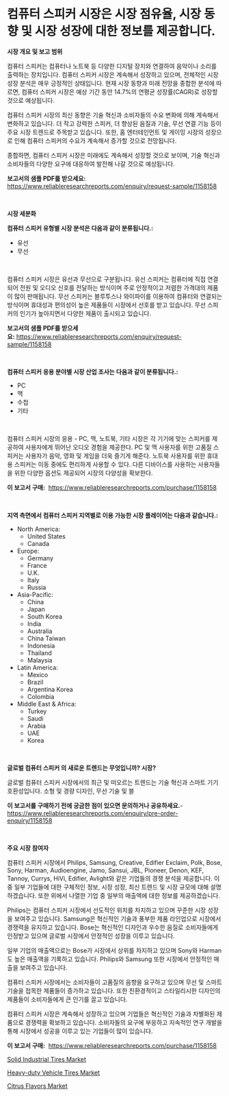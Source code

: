 <p><h1>컴퓨터 스피커 시장은 시장 점유율, 시장 동향 및 시장 성장에 대한 정보를 제공합니다.</h1></p><p><strong>시장 개요 및 보고 범위</strong></p>
<p><p>컴퓨터 스피커는 컴퓨터나 노트북 등 다양한 디지털 장치와 연결하여 음악이나 소리를 출력하는 장치입니다. 컴퓨터 스피커 시장은 계속해서 성장하고 있으며, 전체적인 시장 성장 분석은 매우 긍정적인 상태입니다. 현재 시장 동향과 미래 전망을 종합한 분석에 따르면, 컴퓨터 스피커 시장은 예상 기간 동안 14.7%의 연평균 성장률(CAGR)로 성장할 것으로 예상됩니다. </p><p>컴퓨터 스피커 시장의 최신 동향은 기술 혁신과 소비자들의 수요 변화에 의해 계속해서 변화하고 있습니다. 더 작고 강력한 스피커, 더 향상된 음질과 기술, 무선 연결 기능 등이 주요 시장 트렌드로 주목받고 있습니다. 또한, 홈 엔터테인먼트 및 게이밍 시장의 성장으로 인해 컴퓨터 스피커의 수요가 계속해서 증가할 것으로 전망됩니다.</p><p>종합하면, 컴퓨터 스피커 시장은 미래에도 계속해서 성장할 것으로 보이며, 기술 혁신과 소비자들의 다양한 요구에 대응하여 발전해 나갈 것으로 예상됩니다.</p></p>
<p><strong>보고서의 샘플 PDF를 받으세요:</strong> <a href="https://www.reliableresearchreports.com/enquiry/request-sample/1158158">https://www.reliableresearchreports.com/enquiry/request-sample/1158158</a></p>
<p>&nbsp;</p>
<p><strong>시장 세분화</strong></p>
<p><strong>컴퓨터 스피커 유형별 시장 분석은 다음과 같이 분류됩니다.:</strong></p>
<p><ul><li>유선</li><li>무선</li></ul></p>
<p>&nbsp;</p>
<p><p>컴퓨터 스피커 시장은 유선과 무선으로 구분됩니다. 유선 스피커는 컴퓨터에 직접 연결되어 전원 및 오디오 신호를 전달하는 방식이며 주로 안정적이고 저렴한 가격대의 제품이 많이 판매됩니다. 무선 스피커는 블루투스나 와이파이를 이용하여 컴퓨터와 연결되는 방식이며 휴대성과 편의성이 높은 제품들이 시장에서 선호를 받고 있습니다. 무선 스피커의 인기가 높아지면서 다양한 제품이 출시되고 있습니다.</p></p>
<p><strong>보고서의 샘플 PDF를 받으세요:</strong>&nbsp;<a href="https://www.reliableresearchreports.com/enquiry/request-sample/1158158">https://www.reliableresearchreports.com/enquiry/request-sample/1158158</a></p>
<p>&nbsp;</p>
<p><strong> 컴퓨터 스피커 응용 분야별 시장 산업 조사는 다음과 같이 분류됩니다.:</strong></p>
<p><ul><li>PC</li><li>맥</li><li>수첩</li><li>기타</li></ul></p>
<p>&nbsp;</p>
<p><p>컴퓨터 스피커 시장의 응용 - PC, 맥, 노트북, 기타 시장은 각 기기에 맞는 스피커를 제공하여 사용자에게 뛰어난 오디오 경험을 제공한다. PC 및 맥 사용자를 위한 고품질 스피커는 사용자가 음악, 영화 및 게임을 더욱 즐기게 해준다. 노트북 사용자를 위한 휴대용 스피커는 이동 중에도 편리하게 사용할 수 있다. 다른 디바이스를 사용하는 사용자들을 위한 다양한 옵션도 제공되어 시장의 다양성을 확보한다.</p></p>
<p><strong>이 보고서 구매:</strong>&nbsp; <a href="https://www.reliableresearchreports.com/purchase/1158158">https://www.reliableresearchreports.com/purchase/1158158</a></p>
<p>&nbsp;</p>
<p><strong>지역 측면에서 컴퓨터 스피커 지역별로 이용 가능한 시장 플레이어는 다음과 같습니다.:</strong></p>
<p><ul>
    <li>
        North America:
        <ul>
            <li>United States</li>
            <li>Canada</li>
        </ul>
    </li>
    <li>
        Europe:
        <ul>
            <li>Germany</li>
            <li>France</li>
            <li>U.K.</li>
            <li>Italy</li>
            <li>Russia</li>
        </ul>
    </li>
    <li>
        Asia-Pacific:
        <ul>
            <li>China</li>
            <li>Japan</li>
            <li>South Korea</li>
            <li>India</li>
            <li>Australia</li>
            <li>China Taiwan</li>
            <li>Indonesia</li>
            <li>Thailand</li>
            <li>Malaysia</li>
        </ul>
    </li>
    <li>
        Latin America:
        <ul>
            <li>Mexico</li>
            <li>Brazil</li>
            <li>Argentina Korea</li>
            <li>Colombia</li>
        </ul>
    </li>
    <li>
        Middle East & Africa:
        <ul>
            <li>Turkey</li>
            <li>Saudi</li>
            <li>Arabia</li>
            <li>UAE</li>
            <li>Korea</li>
        </ul>
    </li>
    </ul></p>
<p>&nbsp;</p>
<p><strong>글로벌 컴퓨터 스피커 의 새로운 트렌드는 무엇입니까? 시장?</strong></p>
<p><p>글로벌 컴퓨터 스피커 시장에서의 최근 및 떠오르는 트렌드는 기술 혁신과 스마트 기기 호환성입니다. 소형 및 경량 디자인, 무선 기술 및 블</p></p>
<p><strong>이 보고서를 구매하기 전에 궁금한 점이 있으면 문의하거나 공유하세요.</strong>- <a href="https://www.reliableresearchreports.com/enquiry/pre-order-enquiry/1158158">https://www.reliableresearchreports.com/enquiry/pre-order-enquiry/1158158</a></p>
<p>&nbsp;</p>
<p><strong>주요 시장 참여자</strong></p>
<p><p>컴퓨터 스피커 시장에서 Philips, Samsung, Creative, Edifier Exclaim, Polk, Bose, Sony, Harman, Audioengine, Jamo, Sansui, JBL, Pioneer, Denon, KEF, Tannoy, Currys, HiVi, Edifier, Avlight와 같은 기업들의 경쟁 분석을 제공합니다. 이 중 일부 기업들에 대한 구체적인 정보, 시장 성장, 최신 트렌드 및 시장 규모에 대해 설명하겠습니다. 또한 위에서 나열한 기업 중 일부의 매출액에 대한 정보를 제공하겠습니다.</p><p>Philips는 컴퓨터 스피커 시장에서 선도적인 위치를 차지하고 있으며 꾸준한 시장 성장을 보여주고 있습니다. Samsung은 혁신적인 기술과 풍부한 제품 라인업으로 시장에서 경쟁력을 유지하고 있습니다. Bose는 혁신적인 디자인과 우수한 음질로 소비자들에게 인정받고 있으며 글로벌 시장에서 안정적인 성장을 이루고 있습니다.</p><p>일부 기업의 매출액으로는 Bose가 시장에서 상위를 차지하고 있으며 Sony와 Harman도 높은 매출액을 기록하고 있습니다. Philips와 Samsung 또한 시장에서 안정적인 매출을 보여주고 있습니다.</p><p>컴퓨터 스피커 시장에서는 소비자들이 고품질의 음향을 요구하고 있으며 무선 및 스마트 기술을 접목한 제품들이 증가하고 있습니다. 또한 친환경적이고 스타일리시한 디자인의 제품들이 소비자들에게 큰 인기를 끌고 있습니다.</p><p>컴퓨터 스피커 시장은 계속해서 성장하고 있으며 기업들은 혁신적인 기술과 차별화된 제품으로 경쟁력을 확보하고 있습니다. 소비자들의 요구에 부응하고 지속적인 연구 개발을 통해 시장에서 성공을 이루고 있는 기업들이 많이 있습니다.</p></p>
<p><strong>이 보고서 구매:</strong>&nbsp;&nbsp;<a href="https://www.reliableresearchreports.com/purchase/1158158">https://www.reliableresearchreports.com/purchase/1158158</a></p>
<p><p><a href="https://view.publitas.com/reportprime-1/solid-industrial-tires-market-share-market-new-trends-analysis-report-by-type-by-application-by-end-use-by-region-and-segment-forecasts-2023-2030/">Solid Industrial Tires Market</a></p><p><a href="https://view.publitas.com/reportprime-1/heavy-duty-vehicle-tires-market-size-growing-and-forecasted-for-period-from-2023-2030-and-provides-complete-market-analysis-of-this-market/">Heavy-duty Vehicle Tires Market</a></p><p><a href="https://github.com/Hazelklievgspy6vdcsmu106w/Market-Research-Report-List-1/blob/main/citrus-flavors-market.md">Citrus Flavors Market</a></p></p>

